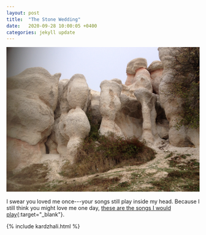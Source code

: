 ```yaml
---
layout: post
title:  "The Stone Wedding"
date:   2020-09-28 10:00:05 +0400
categories: jekyll update
---
```

![Photo from behind and below of the rock formation Stone Wedding. Small plants and shrubs on ground and some parts of rocks. Sky in upper quarter is light gray. ](https://github.com/havemaps/havemaps.github.io/blob/master/img/2020-09-28-stone-wedding.jpg?raw=true "The Stone Wedding")

I swear you loved me once---your songs still play inside my head. Because I still think you might love me one day, [these are the songs I would play](https://open.spotify.com/playlist/6ul1IOR2ltUyj9D8Ncc9hy?si=2dYW1vTFQSSiPfAOTRAuwQ){:target="_blank"}.

{% include kardzhali.html %}
